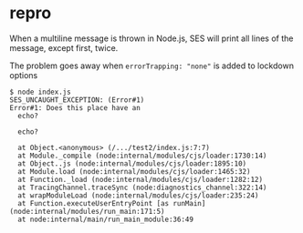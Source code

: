 # repro

When a multiline message is thrown in Node.js, SES will print all lines of the message, except first, twice.

The problem goes away when `errorTrapping: "none"` is added to lockdown options

```
$ node index.js
SES_UNCAUGHT_EXCEPTION: (Error#1)
Error#1: Does this place have an
  echo?
  
  echo?
  
  at Object.<anonymous> (/.../test2/index.js:7:7)
  at Module._compile (node:internal/modules/cjs/loader:1730:14)
  at Object..js (node:internal/modules/cjs/loader:1895:10)
  at Module.load (node:internal/modules/cjs/loader:1465:32)
  at Function._load (node:internal/modules/cjs/loader:1282:12)
  at TracingChannel.traceSync (node:diagnostics_channel:322:14)
  at wrapModuleLoad (node:internal/modules/cjs/loader:235:24)
  at Function.executeUserEntryPoint [as runMain] (node:internal/modules/run_main:171:5)
  at node:internal/main/run_main_module:36:49
```
